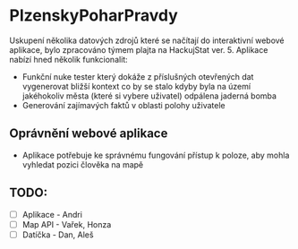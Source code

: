 # PlzenskyPoharPravdy

Uskupení několika datových zdrojů které se načítají do interaktivní webové aplikace, bylo zpracováno týmem plajta na HackujStat ver. 5.
Aplikace nabízí hned několik funkcionalit:
- Funkční nuke tester který dokáže z příslušných otevřených dat vygenerovat bližší kontext co by se stalo kdyby byla na území jakéhokoliv města (které si vybere uživatel) odpálena jaderná bomba
- Generování zajímavých faktů v oblasti polohy uživatele

## Oprávnění webové aplikace
- Aplikace potřebuje ke správnému fungování přístup k poloze, aby mohla vyhledat pozici člověka na mapě

## TODO:
- [ ] Aplikace - Andri
- [ ] Map API - Vařek, Honza
- [ ] Datíčka - Dan, Aleš